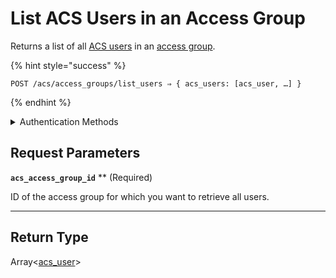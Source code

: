 # List ACS Users in an Access Group

Returns a list of all [ACS users](https://docs.seam.co/latest/capability-guides/access-systems/user-management) in an [access group](https://docs.seam.co/latest/capability-guides/access-systems/assigning-users-to-access-groups).

{% hint style="success" %}
```
POST /acs/access_groups/list_users ⇒ { acs_users: [acs_user, …] }
```
{% endhint %}

<details>

<summary>Authentication Methods</summary>

- API key
- Personal access token
  <br>Must also include the `seam-workspace` header in the request.
</details>

## Request Parameters

**`acs_access_group_id`** ** (Required)

ID of the access group for which you want to retrieve all users.

---


## Return Type

Array<[acs\_user](./)>
